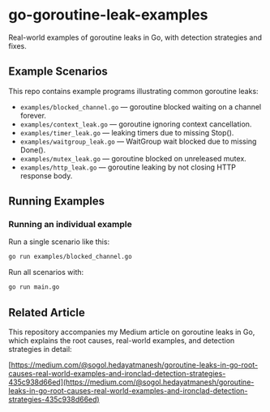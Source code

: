 # go-goroutine-leak-examples
Real-world examples of goroutine leaks in Go, with detection strategies and fixes.

## Example Scenarios

This repo contains example programs illustrating common goroutine leaks:

- `examples/blocked_channel.go` — goroutine blocked waiting on a channel forever.
- `examples/context_leak.go` — goroutine ignoring context cancellation.
- `examples/timer_leak.go` — leaking timers due to missing Stop().
- `examples/waitgroup_leak.go` — WaitGroup wait blocked due to missing Done().
- `examples/mutex_leak.go` — goroutine blocked on unreleased mutex.
- `examples/http_leak.go` — goroutine leaking by not closing HTTP response body.

## Running Examples

### Running an individual example

Run a single scenario like this:

```bash
go run examples/blocked_channel.go
```
Run all scenarios with:

```bash
go run main.go
```

## Related Article

This repository accompanies my Medium article on goroutine leaks in Go, which explains the root causes, real-world examples, and detection strategies in detail:

[https://medium.com/@sogol.hedayatmanesh/goroutine-leaks-in-go-root-causes-real-world-examples-and-ironclad-detection-strategies-435c938d66ed](https://medium.com/@sogol.hedayatmanesh/goroutine-leaks-in-go-root-causes-real-world-examples-and-ironclad-detection-strategies-435c938d66ed)